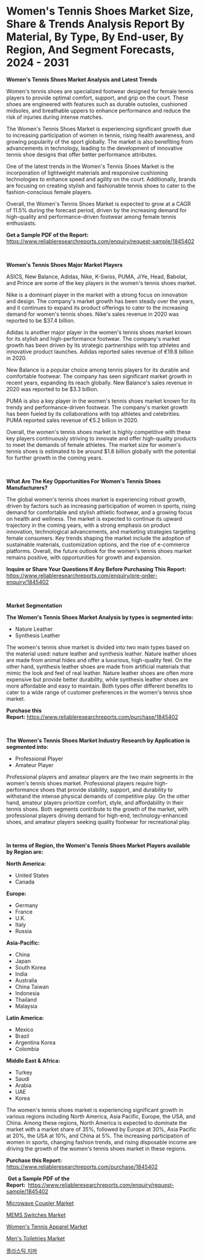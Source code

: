 <p><h1>Women's Tennis Shoes Market Size, Share & Trends Analysis Report By Material, By Type, By End-user, By Region, And Segment Forecasts, 2024 - 2031</h1></p><p><strong>Women's Tennis Shoes Market Analysis and Latest Trends</strong></p>
<p><p>Women's tennis shoes are specialized footwear designed for female tennis players to provide optimal comfort, support, and grip on the court. These shoes are engineered with features such as durable outsoles, cushioned midsoles, and breathable uppers to enhance performance and reduce the risk of injuries during intense matches.</p><p>The Women's Tennis Shoes Market is experiencing significant growth due to increasing participation of women in tennis, rising health awareness, and growing popularity of the sport globally. The market is also benefiting from advancements in technology, leading to the development of innovative tennis shoe designs that offer better performance attributes.</p><p>One of the latest trends in the Women's Tennis Shoes Market is the incorporation of lightweight materials and responsive cushioning technologies to enhance speed and agility on the court. Additionally, brands are focusing on creating stylish and fashionable tennis shoes to cater to the fashion-conscious female players.</p><p>Overall, the Women's Tennis Shoes Market is expected to grow at a CAGR of 11.5% during the forecast period, driven by the increasing demand for high-quality and performance-driven footwear among female tennis enthusiasts.</p></p>
<p><strong>Get a Sample PDF of the Report:&nbsp;</strong> <a href="https://www.reliableresearchreports.com/enquiry/request-sample/1845402">https://www.reliableresearchreports.com/enquiry/request-sample/1845402</a></p>
<p>&nbsp;</p>
<p><strong>Women's Tennis Shoes Major Market Players</strong></p>
<p><p>ASICS, New Balance, Adidas, Nike, K-Swiss, PUMA, JiYe, Head, Babolat, and Prince are some of the key players in the women's tennis shoes market. </p><p>Nike is a dominant player in the market with a strong focus on innovation and design. The company's market growth has been steady over the years, and it continues to expand its product offerings to cater to the increasing demand for women's tennis shoes. Nike's sales revenue in 2020 was reported to be $37.4 billion.</p><p>Adidas is another major player in the women's tennis shoes market known for its stylish and high-performance footwear. The company's market growth has been driven by its strategic partnerships with top athletes and innovative product launches. Adidas reported sales revenue of €19.8 billion in 2020.</p><p>New Balance is a popular choice among tennis players for its durable and comfortable footwear. The company has seen significant market growth in recent years, expanding its reach globally. New Balance's sales revenue in 2020 was reported to be $3.3 billion.</p><p>PUMA is also a key player in the women's tennis shoes market known for its trendy and performance-driven footwear. The company's market growth has been fueled by its collaborations with top athletes and celebrities. PUMA reported sales revenue of €5.2 billion in 2020.</p><p>Overall, the women's tennis shoes market is highly competitive with these key players continuously striving to innovate and offer high-quality products to meet the demands of female athletes. The market size for women's tennis shoes is estimated to be around $1.8 billion globally with the potential for further growth in the coming years.</p></p>
<p>&nbsp;</p>
<p><strong>What Are The Key Opportunities For Women's Tennis Shoes Manufacturers?</strong></p>
<p><p>The global women's tennis shoes market is experiencing robust growth, driven by factors such as increasing participation of women in sports, rising demand for comfortable and stylish athletic footwear, and a growing focus on health and wellness. The market is expected to continue its upward trajectory in the coming years, with a strong emphasis on product innovation, technological advancements, and marketing strategies targeting female consumers. Key trends shaping the market include the adoption of sustainable materials, customization options, and the rise of e-commerce platforms. Overall, the future outlook for the women's tennis shoes market remains positive, with opportunities for growth and expansion.</p></p>
<p><strong>Inquire or Share Your Questions If Any Before Purchasing This Report:</strong> <a href="https://www.reliableresearchreports.com/enquiry/pre-order-enquiry/1845402">https://www.reliableresearchreports.com/enquiry/pre-order-enquiry/1845402</a></p>
<p>&nbsp;</p>
<p><strong>Market Segmentation</strong></p>
<p><strong>The Women's Tennis Shoes Market Analysis by types is segmented into:</strong></p>
<p><ul><li>Nature Leather</li><li>Synthesis Leather</li></ul></p>
<p><p>The women's tennis shoe market is divided into two main types based on the material used: nature leather and synthesis leather. Nature leather shoes are made from animal hides and offer a luxurious, high-quality feel. On the other hand, synthesis leather shoes are made from artificial materials that mimic the look and feel of real leather. Nature leather shoes are often more expensive but provide better durability, while synthesis leather shoes are more affordable and easy to maintain. Both types offer different benefits to cater to a wide range of customer preferences in the women's tennis shoe market.</p></p>
<p><strong>Purchase this Report:&nbsp;</strong><a href="https://www.reliableresearchreports.com/purchase/1845402">https://www.reliableresearchreports.com/purchase/1845402</a></p>
<p>&nbsp;</p>
<p><strong>The Women's Tennis Shoes Market Industry Research by Application is segmented into:</strong></p>
<p><ul><li>Professional Player</li><li>Amateur Player</li></ul></p>
<p><p>Professional players and amateur players are the two main segments in the women's tennis shoes market. Professional players require high-performance shoes that provide stability, support, and durability to withstand the intense physical demands of competitive play. On the other hand, amateur players prioritize comfort, style, and affordability in their tennis shoes. Both segments contribute to the growth of the market, with professional players driving demand for high-end, technology-enhanced shoes, and amateur players seeking quality footwear for recreational play.</p></p>
<p>&nbsp;</p>
<p><strong>In terms of Region, the Women's Tennis Shoes Market Players available by Region are:</strong></p>
<p>
    <p> <strong> North America: </strong>
        <ul>
            <li>United States</li>
            <li>Canada</li>
        </ul>
        </p> 
    <p> <strong> Europe: </strong>
        <ul>
            <li>Germany</li>
            <li>France</li>
            <li>U.K.</li>
            <li>Italy</li>
            <li>Russia</li>
        </ul>
        </p> 
    <p> <strong> Asia-Pacific: </strong>
        <ul>
            <li>China</li>
            <li>Japan</li>
            <li>South Korea</li>
            <li>India</li>
            <li>Australia</li>
            <li>China Taiwan</li>
            <li>Indonesia</li>
            <li>Thailand</li>
            <li>Malaysia</li>
        </ul>
        </p> 
    <p> <strong> Latin America: </strong>
        <ul>
            <li>Mexico</li>
            <li>Brazil</li>
            <li>Argentina Korea</li>
            <li>Colombia</li>
        </ul>
        </p> 
    <p> <strong> Middle East & Africa: </strong>
        <ul>
            <li>Turkey</li>
            <li>Saudi</li>
            <li>Arabia</li>
            <li>UAE</li>
            <li>Korea</li>
        </ul>
    </p>
    </p>
<p><p>The women's tennis shoes market is experiencing significant growth in various regions including North America, Asia Pacific, Europe, the USA, and China. Among these regions, North America is expected to dominate the market with a market share of 35%, followed by Europe at 30%, Asia Pacific at 20%, the USA at 10%, and China at 5%. The increasing participation of women in sports, changing fashion trends, and rising disposable income are driving the growth of the women's tennis shoes market in these regions.</p></p>
<p><strong>Purchase this Report: </strong><a href="https://www.reliableresearchreports.com/purchase/1845402">https://www.reliableresearchreports.com/purchase/1845402</a></p>
<p>&nbsp;<strong>Get a Sample PDF of the Report:&nbsp;&nbsp;</strong><a href="https://www.reliableresearchreports.com/enquiry/request-sample/1845402">https://www.reliableresearchreports.com/enquiry/request-sample/1845402</a></p>
<p><strong></strong></p>
<p><p><a href="https://issuu.com/reportprime-2/docs/microwave-coupler-market-size-2030.pptx">Microwave Coupler Market</a></p><p><a href="https://issuu.com/reportprime-2/docs/mems-switches-market-size-2030.pptx">MEMS Switches Market</a></p><p><a href="https://github.com/mancsybtousav/Market-Research-Report-List-1/blob/main/womens-tennis-apparel-market.md">Women's Tennis Apparel Market</a></p><p><a href="https://github.com/josesg55/Market-Research-Report-List-1/blob/main/mens-toiletries-market.md">Men's Toiletries Market</a></p><p><a href="https://medium.com/@travisohan56562023/%ED%94%8C%EB%9D%BC%EC%8A%A4%ED%8B%B1-%EC%A7%80%ED%8D%BC-%EC%8B%9C%EC%9E%A5-%EB%B6%84%EC%84%9D-%EA%B8%80%EB%A1%9C%EB%B2%8C-%EC%82%B0%EC%97%85-%EC%A0%84%EB%A7%9D-%EB%B0%8F-%EC%98%88%EC%B8%A1-2024%EB%85%84%EB%B6%80%ED%84%B0-2031%EB%85%84%EA%B9%8C%EC%A7%80-05c497eda4b3">플라스틱 지퍼</a></p></p>